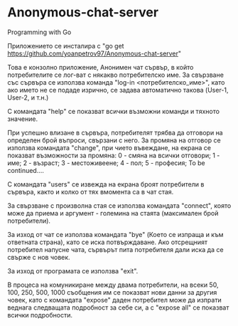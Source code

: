 # Anonymous-chat-server
Programming with Go

Приложението се инсталира с "go get https://github.com/yoanpetrov97/Anonymous-chat-server"

Това е конзолно приложение, Анонимен чат сървър, в който потребителите се лог-ват с някакво потребителско име. 
За свързване със сървъра се използва команда "log-in <потребителско_име>", като ако името не се подаде изрично, се задава автоматично такова (User-1, User-2, и т.н.)

С командата "help" се показват всички възможни команди и тяхното значение.

При успешно влизане в сървъра, потребителят трябва да отговори на определен брой въпроси, свързани с него.
За промяна на отговор се използва командата "change", при чието въвеждане, на екрана се показват възможности за промяна:
0 - смяна на всички отговори;
1 - име;
2 - възраст;
3 - местоживеене;
4 - пол;
5 - професия;
To be continued....

С командата "users" се извежда на екрана броят потребители в сървъра, както и колко от тях вмомента са в чат стая.

За свързване с произволна стая се използва командата "connect", която може да приема и аргумент - големина на стаята (максимален брой потребители).

За изход от чат се използва командата "bye" (Което се изпраща и към ответната страна), като се иска потвърждаване. 
Ако отсрещният потребител напусне чата, сървърът пита потребителя дали иска да се свърже с нов човек.

За изход от програмата се използва "exit".

В процеса на комуникиране между двама потребители, на всеки 50, 100, 250, 500, 1000 съобщения им се показват нови данни за другия човек, като с командата "expose" даден потребител може да изпрати веднага следващата подробност за себе си, а с "expose all" се показват всички подробности.
